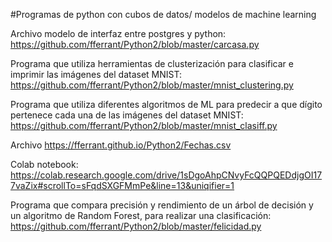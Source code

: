 #Programas de python con cubos de datos/ modelos de machine learning

Archivo modelo de interfaz entre postgres y python:
https://github.com/fferrant/Python2/blob/master/carcasa.py

Programa que utiliza herramientas de clusterización para clasificar e imprimir las imágenes del dataset MNIST:
https://github.com/fferrant/Python2/blob/master/mnist_clustering.py

Programa que utiliza diferentes algoritmos de ML para predecir a que dígito pertenece cada una de las imágenes del dataset MNIST:
https://github.com/fferrant/Python2/blob/master/mnist_clasiff.py

Archivo
https://fferrant.github.io/Python2/Fechas.csv

Colab notebook:
https://colab.research.google.com/drive/1sDgoAhpCNvyFcQQPQEDdjgOI177vaZix#scrollTo=sFqdSXGFMmPe&line=13&uniqifier=1

Programa que compara precisión y rendimiento de un árbol de decisión y un algoritmo de Random Forest, para realizar una clasificación:
https://github.com/fferrant/Python2/blob/master/felicidad.py

